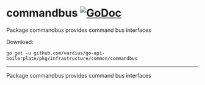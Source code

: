 # commandbus [![GoDoc](https://godoc.org/github.com/vardius/go-api-boilerplate/pkg/common/infrastructure/commandbus?status.svg)](https://godoc.org/github.com/vardius/go-api-boilerplate/pkg/common/infrastructure/commandbus)
Package commandbus provides command bus interfaces

Download:
```shell
go get -u github.com/vardius/go-api-boilerplate/pkg/infrastructure/common/commandbus
```

* * *
Package commandbus provides command bus interfaces
